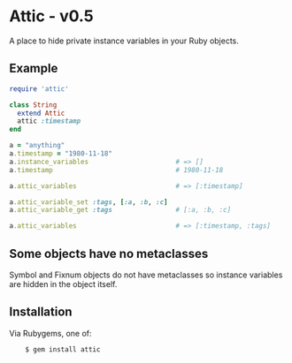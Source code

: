 # Attic - v0.5

A place to hide private instance variables in your Ruby objects.

## Example

```ruby
require 'attic'

class String
  extend Attic
  attic :timestamp
end

a = "anything"
a.timestamp = "1980-11-18"
a.instance_variables                      # => []
a.timestamp                               # 1980-11-18

a.attic_variables                         # => [:timestamp]

a.attic_variable_set :tags, [:a, :b, :c]
a.attic_variable_get :tags                # [:a, :b, :c]

a.attic_variables                         # => [:timestamp, :tags]
```

## Some objects have no metaclasses

Symbol and Fixnum objects do not have metaclasses so instance variables are hidden in the object itself.


## Installation

Via Rubygems, one of:

```bash
    $ gem install attic
```

